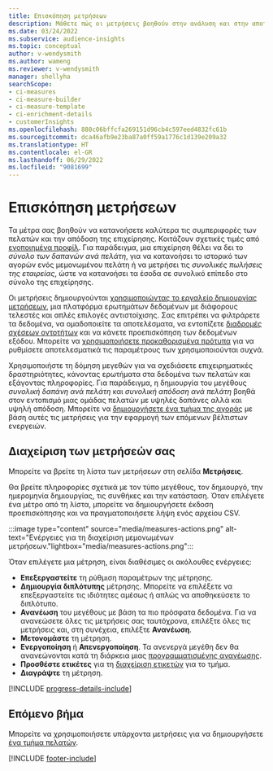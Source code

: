 ```yaml
---
title: Επισκόπηση μετρήσεων
description: Μάθετε πώς οι μετρήσεις βοηθούν στην ανάλυση και στην αποτύπωση των επιδόσεων της επιχείρησής σας.
ms.date: 03/24/2022
ms.subservice: audience-insights
ms.topic: conceptual
author: v-wendysmith
ms.author: wameng
ms.reviewer: v-wendysmith
manager: shellyha
searchScope:
- ci-measures
- ci-measure-builder
- ci-measure-template
- ci-enrichment-details
- customerInsights
ms.openlocfilehash: 880c06bffcfa269151d96cb4c597eed4832fc61b
ms.sourcegitcommit: dca46afb9e23ba87a0ff59a1776c1d139e209a32
ms.translationtype: HT
ms.contentlocale: el-GR
ms.lasthandoff: 06/29/2022
ms.locfileid: "9081699"
---
```

# <a name="measures-overview"></a>Επισκόπηση μετρήσεων

Τα μέτρα σας βοηθούν να κατανοήσετε καλύτερα τις συμπεριφορές των πελατών και την απόδοση της επιχείρησης. Κοιτάζουν σχετικές τιμές από [ενοποιημένα προφίλ](data-unification.md). Για παράδειγμα, μια επιχείρηση θέλει να δει το *σύνολο των δαπανών ανά πελάτη*, για να κατανοήσει το ιστορικό των αγορών ενός μεμονωμένου πελάτη ή να μετρήσει τις *συνολικές πωλήσεις της εταιρείας*, ώστε να κατανοήσει τα έσοδα σε συνολικό επίπεδο στο σύνολο της επιχείρησης.  

Οι μετρήσεις δημιουργούνται [χρησιμοποιώντας το εργαλείο δημιουργίας μετρήσεων](measure-builder.md), μια πλατφόρμα ερωτημάτων δεδομένων με διάφορους τελεστές και απλές επιλογές αντιστοίχισης. Σας επιτρέπει να φιλτράρετε τα δεδομένα, να ομαδοποιείτε τα αποτελέσματα, να εντοπίζετε [διαδρομές σχέσεων οντοτήτων](relationships.md) και να κάνετε προεπισκόπηση των δεδομένων εξόδου. Μπορείτε να [χρησιμοποιήσετε προκαθορισμένα πρότυπα](measure-templates.md) για να ρυθμίσετε αποτελεσματικά τις παραμέτρους των χρησιμοποιούνται συχνά.

Χρησιμοποιήστε τη δόμηση μεγεθών για να σχεδιάσετε επιχειρηματικές δραστηριότητες, κάνοντας ερωτήματα στα δεδομένα των πελατών και εξάγοντας πληροφορίες. Για παράδειγμα, η δημιουργία του μεγέθους *συνολική δαπάνη ανά πελάτη* και *συνολική απόδοση ανά πελάτη* βοηθά στον εντοπισμό μιας ομάδας πελατών με υψηλές δαπάνες αλλά και υψηλή απόδοση. Μπορείτε να [δημιουργήσετε ένα τμήμα της αγοράς](segments.md) με βάση αυτές τις μετρήσεις για την εφαρμογή των επόμενων βέλτιστων ενεργειών.

## <a name="manage-your-measures"></a>Διαχείριση των μετρήσεών σας

Μπορείτε να βρείτε τη λίστα των μετρήσεων στη σελίδα **Μετρήσεις**.

Θα βρείτε πληροφορίες σχετικά με τον τύπο μεγέθους, τον δημιουργό, την ημερομηνία δημιουργίας, τις συνθήκες και την κατάσταση. Όταν επιλέγετε ένα μέτρο από τη λίστα, μπορείτε να δημιουργήσετε έκδοση προεπισκόπησης και να πραγματοποιήσετε λήψη ενός αρχείου CSV.

:::image type="content" source="media/measures-actions.png" alt-text="Ενέργειες για τη διαχείριση μεμονωμένων μετρήσεων."lightbox="media/measures-actions.png":::

Όταν επιλέγετε μια μέτρηση, είναι διαθέσιμες οι ακόλουθες ενέργειες:

- **Επεξεργαστείτε** τη ρύθμιση παραμέτρων της μέτρησης.
- **Δημιουργία διπλότυπης** μέτρησης. Μπορείτε να επιλέξετε να επεξεργαστείτε τις ιδιότητες αμέσως ή απλώς να αποθηκεύσετε το διπλότυπο.
- **Ανανέωση** του μεγέθους με βάση τα πιο πρόσφατα δεδομένα. Για να ανανεώσετε όλες τις μετρήσεις σας ταυτόχρονα, επιλέξτε όλες τις μετρήσεις και, στη συνέχεια, επιλέξτε **Ανανέωση**.
- **Μετονομάστε** τη μέτρηση.
- **Ενεργοποίηση** ή **Απενεργοποίηση**. Τα ανενεργά μεγέθη δεν θα ανανεώνονται κατά τη διάρκεια μιας [προγραμματισμένης ανανέωσης](system.md#schedule-tab).
- **Προσθέστε ετικέτες** για τη [διαχείριση ετικετών](work-with-tags-columns.md#manage-tags) για το τμήμα.
- **Διαγράψτε** τη μέτρηση.

[!INCLUDE [progress-details-include](includes/progress-details-pane.md)]

## <a name="next-step"></a>Επόμενο βήμα

Μπορείτε να χρησιμοποιήσετε υπάρχοντα μετρήσεις για να δημιουργήσετε [ένα τμήμα πελατών](segments.md).

[!INCLUDE [footer-include](includes/footer-banner.md)]
